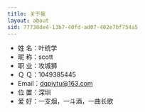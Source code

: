 ```yaml
---
title: 关于我
layout: about
sid: 77738de4-13b7-40fd-ad07-402e7bf754a5
---
```

<!-- ![](../../photos/psb.jpg)</div> -->


- 姓 名：叶统学
- 昵 称：scott
- 职 业：攻城狮
- Ｑ Ｑ：1049385445
- Email：dqpiytu@163.com
- 位 置：深圳
- 爱 好：一支烟，一斗酒，一曲长歌


